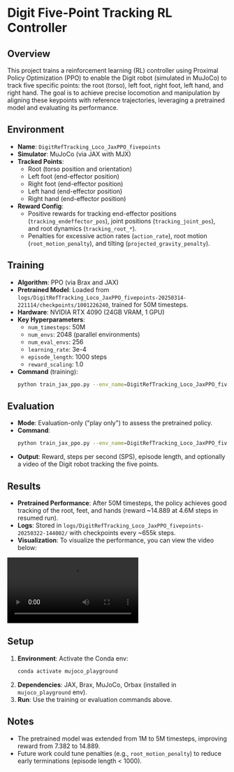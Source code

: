 # Digit Five-Point Tracking RL Controller

## Overview
This project trains a reinforcement learning (RL) controller using Proximal Policy Optimization (PPO) to enable the Digit robot (simulated in MuJoCo) to track five specific points: the root (torso), left foot, right foot, left hand, and right hand. The goal is to achieve precise locomotion and manipulation by aligning these keypoints with reference trajectories, leveraging a pretrained model and evaluating its performance.

## Environment
- **Name**: `DigitRefTracking_Loco_JaxPPO_fivepoints`
- **Simulator**: MuJoCo (via JAX with MJX)
- **Tracked Points**:
  - Root (torso position and orientation)
  - Left foot (end-effector position)
  - Right foot (end-effector position)
  - Left hand (end-effector position)
  - Right hand (end-effector position)
- **Reward Config**:
  - Positive rewards for tracking end-effector positions (`tracking_endeffector_pos`), joint positions (`tracking_joint_pos`), and root dynamics (`tracking_root_*`).
  - Penalties for excessive action rates (`action_rate`), root motion (`root_motion_penalty`), and tilting (`projected_gravity_penalty`).

## Training
- **Algorithm**: PPO (via Brax and JAX)
- **Pretrained Model**: Loaded from `logs/DigitRefTracking_Loco_JaxPPO_fivepoints-20250314-221114/checkpoints/1001226240`, trained for 50M timesteps.
- **Hardware**: NVIDIA RTX 4090 (24GB VRAM, 1 GPU)
- **Key Hyperparameters**:
  - `num_timesteps`: 50M
  - `num_envs`: 2048 (parallel environments)
  - `num_eval_envs`: 256
  - `learning_rate`: 3e-4
  - `episode_length`: 1000 steps
  - `reward_scaling`: 1.0
- **Command** (training):
  ```bash
  python train_jax_ppo.py --env_name=DigitRefTracking_Loco_JaxPPO_fivepoints --num_timesteps=5000000 --num_evals=10 --load_checkpoint_path=logs/DigitRefTracking_Loco_JaxPPO_fivepoints-20250314-221114/checkpoints/1001226240 [other args]
  ```

## Evaluation
- **Mode**: Evaluation-only ("play only") to assess the pretrained policy.
- **Command**:
  ```bash
  python train_jax_ppo.py --env_name=DigitRefTracking_Loco_JaxPPO_fivepoints --num_timesteps=0 --num_evals=1 --load_checkpoint_path=logs/DigitRefTracking_Loco_JaxPPO_fivepoints-20250314-221114/checkpoints
  ```
- **Output**: Reward, steps per second (SPS), episode length, and optionally a video of the Digit robot tracking the five points.

## Results
- **Pretrained Performance**: After 50M timesteps, the policy achieves good tracking of the root, feet, and hands (reward ~14.889 at 4.6M steps in resumed run).
- **Logs**: Stored in `logs/DigitRefTracking_Loco_JaxPPO_fivepoints-20250322-144002/` with checkpoints every ~655k steps.
- **Visualization**: 
To visualize the performance, you can view the video below:

![Digit Robot Tracking](learning/rollout_20250322_150912.mp4)

## Setup
1. **Environment**: Activate the Conda env:
   ```bash
   conda activate mujoco_playground
   ```
2. **Dependencies**: JAX, Brax, MuJoCo, Orbax (installed in `mujoco_playground` env).
3. **Run**: Use the training or evaluation commands above.

## Notes
- The pretrained model was extended from 1M to 5M timesteps, improving reward from 7.382 to 14.889.
- Future work could tune penalties (e.g., `root_motion_penalty`) to reduce early terminations (episode length < 1000).